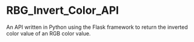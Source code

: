 # RBG_Invert_Color_API
An API written in Python using the Flask framework to return the inverted color value of an RGB color value.

